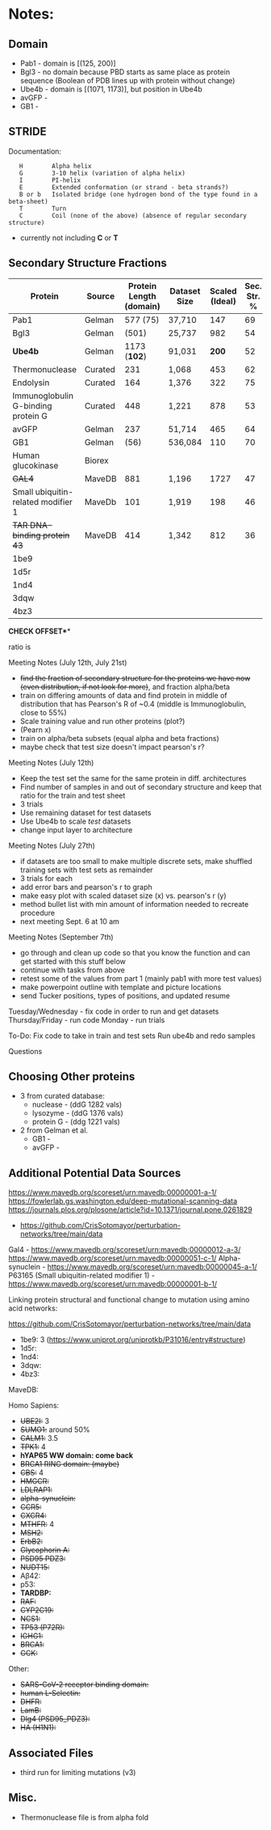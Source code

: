  # Notes:

## Domain

- Pab1 - domain is [(125, 200)]
- Bgl3 - no domain because PBD starts as same place as protein sequence (Boolean of PDB lines up with protein without change)
- Ube4b - domain is [(1071, 1173)], but position in Ube4b
- avGFP -
- GB1 -


## STRIDE

Documentation:

       H	    Alpha helix
	   G	    3-10 helix (variation of alpha helix)
	   I	    PI-helix
	   E	    Extended conformation (or strand - beta strands?)
	   B or	b   Isolated bridge (one hydrogen bond of the type found in a beta-sheet)
	   T	    Turn
	   C	    Coil (none of the above) (absence of regular secondary structure)


 - currently not including **C** or **T**

## Secondary Structure Fractions

| Protein | Source | Protein Length (domain) | Dataset Size | Scaled (Ideal) | Sec. Str. % | Alpha Hel. % | Beta Sheet % |
| ------- | ------ | ----------------------- | ------------ | ----------- | ------------ | -------------| ------ |
| Pab1 | Gelman | 577 (75) | 37,710 | 147 | 69 | TBD | TBD |
| Bgl3 | Gelman | (501) | 25,737 | 982 |54 | TBD | TBD |
| **Ube4b** | Gelman | 1173 (**102**) | 91,031| **200** | 52
| Thermonuclease | Curated | 231 | 1,068 | 453 | 62 |
| Endolysin | Curated | 164 | 1,376 | 322 | 75 |
| Immunoglobulin G-binding protein G | Curated| 448 | 1,221 | 878 | 53
| avGFP | Gelman | 237 | 51,714 | 465| 64 |
| GB1 | Gelman | (56) | 536,084 | 110 | 70 |
| Human glucokinase | Biorex | | |  |
| ~~GAL4~~ | MaveDB | 881 | 1,196 | 1727 | 47 |
| Small ubiquitin-related modifier 1 | MaveDb | 101 | 1,919 | 198  | 46
| ~~TAR DNA-binding protein 43~~ | MaveDB | 414 | 1,342 | 812| 36
| 1be9 |
| 1d5r |
| 1nd4 |
| 3dqw |
| 4bz3 |

**CHECK OFFSET\****

 ratio is





Meeting Notes (July 12th, July 21st)
- ~~find the fraction of secondary structure for the proteins we have now (even distribution, if not look for more)~~, and fraction alpha/beta
- train on differing amounts of data and find protein in middle of distribution that has Pearson's R of ~0.4 (middle is Immunoglobulin, close to 55%)
- Scale training value and run other proteins (plot?)
- (Pearn x)
- train on alpha/beta subsets (equal alpha and beta fractions)
- maybe check that test size doesn't impact pearson's r?

Meeting Notes (July 12th)
- Keep the test set the same for the same protein in diff. architectures
- Find number of samples in and out of secondary structure and keep that ratio for the train and test sheet
- 3 trials
- Use remaining dataset for test datasets
- Use Ube4b to scale _test_ datasets
- change input layer to architecture

Meeting Notes (July 27th)
- if datasets are too small to make multiple discrete sets, make shuffled training
  sets with test sets as remainder
- 3 trials for each
- add error bars and pearson's r to graph
- make easy plot with scaled dataset size (x) vs. pearson's r (y)
- method bullet list with min amount of information needed to recreate procedure
- next meeting Sept. 6 at 10 am

 Meeting Notes (September 7th)
- go through and clean up code so that you know the function and can get started with this stuff below
- continue with tasks from above
- retest some of the values from part 1 (mainly pab1 with more test values)
- make powerpoint outline with template and picture locations
- send Tucker positions, types of positions, and updated resume



Tuesday/Wednesday - fix code in order to run and get datasets
Thursday/Friday - run code
Monday - run trials

To-Do:
Fix code to take in train and test sets
Run ube4b and redo samples

Questions


## Choosing Other proteins
- 3 from curated database:
   - nuclease - (ddG 1282 vals)
   - lysozyme - (ddG 1376 vals)
   - protein G - (ddg 1221 vals)
- 2 from Gelman et al.
  - GB1 -
  - avGFP -

## Additional Potential Data Sources
https://www.mavedb.org/scoreset/urn:mavedb:00000001-a-1/
https://fowlerlab.gs.washington.edu/deep-mutational-scanning-data
https://journals.plos.org/plosone/article?id=10.1371/journal.pone.0261829
 - https://github.com/CrisSotomayor/perturbation-networks/tree/main/data

Gal4 - https://www.mavedb.org/scoreset/urn:mavedb:00000012-a-3/
https://www.mavedb.org/scoreset/urn:mavedb:00000051-c-1/
Alpha-synuclein - https://www.mavedb.org/scoreset/urn:mavedb:00000045-a-1/
P63165 (Small ubiquitin-related modifier 1) - https://www.mavedb.org/scoreset/urn:mavedb:00000001-b-1/

Linking protein structural and functional change to mutation using amino acid networks:

https://github.com/CrisSotomayor/perturbation-networks/tree/main/data

- 1be9: 3 (https://www.uniprot.org/uniprotkb/P31016/entry#structure)
- 1d5r:
- 1nd4:
- 3dqw:
- 4bz3:

MaveDB:

Homo Sapiens:
- ~~UBE2I:~~ 3
- ~~SUMO1:~~ around 50%
- ~~CALM1:~~ 3.5
- ~~TPK1:~~ 4
- **hYAP65 WW domain: come back**
- ~~BRCA1 RING domain: (maybe)~~
- ~~CBS:~~ 4
- ~~HMGCR:~~
- ~~LDLRAP1:~~
- ~~alpha-synuclein:~~
- ~~CCR5:~~
- ~~CXCR4:~~
- ~~MTHFR:~~ 4
- ~~MSH2:~~
- ~~ErbB2:~~
- ~~Glycophorin A:~~
- ~~PSD95 PDZ3:~~
- ~~NUDT15:~~
- Aβ42:
- p53:
- **TARDBP:**
- ~~RAF:~~
- ~~CYP2C19:~~
- ~~NCS1:~~
- ~~TP53 (P72R):~~
- ~~IGHG1:~~
- ~~BRCA1:~~
- ~~GCK:~~

Other:
- ~~SARS-CoV-2 receptor binding domain:~~
- ~~human L-Selectin:~~
- ~~DHFR:~~
- ~~LamB:~~
- ~~Dlg4 (PSD95_PDZ3):~~
- ~~HA (H1N1):~~

## Associated Files
- third run for limiting mutations (v3)


## Misc.
- Thermonuclease file is from alpha fold
